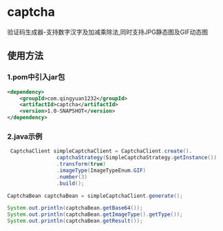 # captcha
验证码生成器-支持数字汉字及加减乘除法,同时支持JPG静态图及GIF动态图

## 使用方法
### 1.pom中引入jar包
``` xml
<dependency>
    <groupId>com.qingyuan1232</groupId>
    <artifactId>captcha</artifactId>
    <version>1.0-SNAPSHOT</version>
</dependency>
```
### 2.java示例
``` java
 CaptchaClient simpleCaptchaClient = CaptchaClient.create().
                captchaStrategy(SimpleCaptchaStrategy.getInstance())
                .transform(true)
                .imageType(ImageTypeEnum.GIF)
                .number(3)
                .build();

CaptchaBean captchaBean = simpleCaptchaClient.generate();

System.out.println(captchaBean.getBase64());
System.out.println(captchaBean.getImageType().getType());
System.out.println(captchaBean.getResult());
```
